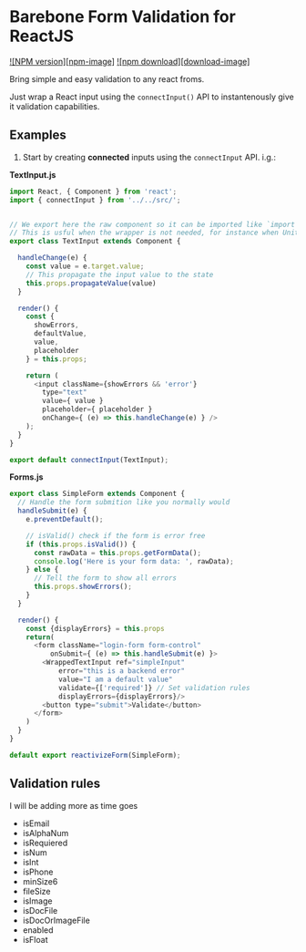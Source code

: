 # Barebone Form Validation for ReactJS


[![NPM version][npm-image]][npm-url]
[![npm download][download-image]][download-url]


[npm-url]: https://npmjs.org/package/reactive-from
[download-url]: https://npmjs.org/package/reactive-from

Bring simple and easy validation to any react froms.

Just wrap a React input using the `connectInput()` API to instantenously give it validation capabilities.

## Examples

1. Start by creating **connected** inputs using the `connectInput` API. i.g.:

**TextInput.js**
```js
import React, { Component } from 'react';
import { connectInput } from '../../src/';


// We export here the raw component so it can be imported like `import {TextInput} from './TextInput'`.
// This is usful when the wrapper is not needed, for instance when Unit testing.
export class TextInput extends Component {

  handleChange(e) {
    const value = e.target.value;
    // This propagate the input value to the state
    this.props.propagateValue(value)
  }

  render() {
    const {
      showErrors,
      defaultValue,
      value,
      placeholder
    } = this.props;

    return (
      <input className={showErrors && 'error'}
        type="text"
        value={ value }
        placeholder={ placeholder }
        onChange={ (e) => this.handleChange(e) } />
    );
  }
}

export default connectInput(TextInput);
```


**Forms.js**
```js
export class SimpleForm extends Component {
  // Handle the form submition like you normally would
  handleSubmit(e) {
    e.preventDefault();

    // isValid() check if the form is error free
    if (this.props.isValid()) {
      const rawData = this.props.getFormData();
      console.log('Here is your form data: ', rawData);
    } else {
      // Tell the form to show all errors
      this.props.showErrors();
    }
  }

  render() {
    const {displayErrors} = this.props
    return(
      <form className="login-form form-control"
          onSubmit={ (e) => this.handleSubmit(e) }>
        <WrappedTextInput ref="simpleInput"
            error="this is a backend error"
            value="I am a default value"
            validate={['required']} // Set validation rules
            displayErrors={displayErrors}/>
        <button type="submit">Validate</button>
      </form>
    )
  }
}

default export reactivizeForm(SimpleForm);
```

## Validation rules

I will be adding more as time goes

- isEmail
- isAlphaNum
- isRequiered
- isNum
- isInt
- isPhone
- minSize6
- fileSize
- isImage
- isDocFile
- isDocOrImageFile
- enabled
- isFloat
